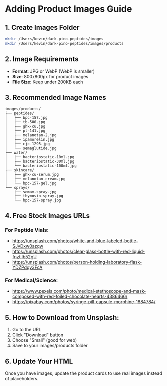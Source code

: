 # Adding Product Images Guide

## 1. Create Images Folder
```bash
mkdir /Users/kevin/dark-pino-peptides/images
mkdir /Users/kevin/dark-pino-peptides/images/products
```

## 2. Image Requirements
- **Format**: JPG or WebP (WebP is smaller)
- **Size**: 800x800px for product images
- **File Size**: Keep under 200KB each

## 3. Recommended Image Names
```
images/products/
├── peptides/
│   ├── bpc-157.jpg
│   ├── tb-500.jpg
│   ├── ghk-cu.jpg
│   ├── pt-141.jpg
│   ├── melanotan-2.jpg
│   ├── ipamorelin.jpg
│   ├── cjc-1295.jpg
│   └── semaglutide.jpg
├── water/
│   ├── bacteriostatic-10ml.jpg
│   ├── bacteriostatic-30ml.jpg
│   └── bacteriostatic-100ml.jpg
├── skincare/
│   ├── ghk-cu-serum.jpg
│   ├── melanotan-cream.jpg
│   └── bpc-157-gel.jpg
└── sprays/
    ├── semax-spray.jpg
    ├── thymosin-spray.jpg
    └── bpc-157-spray.jpg
```

## 4. Free Stock Images URLs

### For Peptide Vials:
- https://unsplash.com/photos/white-and-blue-labeled-bottle-SJvDxw0azqw
- https://unsplash.com/photos/clear-glass-bottle-with-red-liquid-fnztlIb52gU
- https://unsplash.com/photos/person-holding-laboratory-flask-YDZPdqv3FcA

### For Medical/Science:
- https://www.pexels.com/photo/medical-stethoscope-and-mask-composed-with-red-foiled-chocolate-hearts-4386466/
- https://pixabay.com/photos/syringe-pill-capsule-morphine-1884784/

## 5. How to Download from Unsplash:
1. Go to the URL
2. Click "Download" button
3. Choose "Small" (good for web)
4. Save to your images/products folder

## 6. Update Your HTML
Once you have images, update the product cards to use real images instead of placeholders.